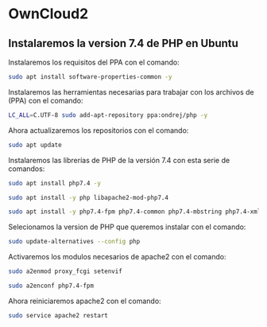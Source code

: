 # OwnCloud2

## Instalaremos la version 7.4 de PHP en Ubuntu

Instalaremos los requisitos del PPA con el comando:
```bash
sudo apt install software-properties-common -y
```

Instalaremos las herramientas necesarias para trabajar con los archivos de (PPA) con el comando:
```bash
LC_ALL=C.UTF-8 sudo add-apt-repository ppa:ondrej/php -y
```

Ahora actualizaremos los repositorios con el comando:
```bash
sudo apt update
```
Instalaremos las librerías de PHP de la versión 7.4 con esta serie de comandos:
```bash
sudo apt install php7.4 -y
```
```bash
sudo apt install -y php libapache2-mod-php7.4
```

```bash
sudo apt install -y php7.4-fpm php7.4-common php7.4-mbstring php7.4-xmlrpc php7.4-soap php7.4-gd php7.4-xml php7.4-intl php7.4-mysql php7.4-cli php7.4-ldap php7.4-zip php7.4-curl
```

Selecionamos la version de PHP que queremos instalar con el comando:
```bash
sudo update-alternatives --config php
```

Activaremos los modulos necesarios de apache2 con el comando:
```bash
sudo a2enmod proxy_fcgi setenvif
```
```bash
sudo a2enconf php7.4-fpm
```
Ahora reiniciaremos apache2 con el comando:
```bash
sudo service apache2 restart
```


